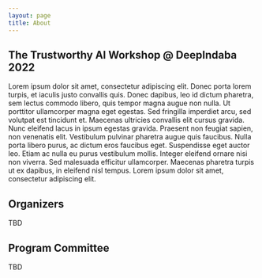 ```yaml
---
layout: page
title: About
---
```


## The Trustworthy AI Workshop @ DeepIndaba 2022
Lorem ipsum dolor sit amet, consectetur adipiscing elit. Donec porta lorem turpis, et iaculis justo convallis quis. Donec dapibus, leo id dictum pharetra, sem lectus commodo libero, quis tempor magna augue non nulla. Ut porttitor ullamcorper magna eget egestas. Sed fringilla imperdiet arcu, sed volutpat est tincidunt et. Maecenas ultricies convallis elit cursus gravida. Nunc eleifend lacus in ipsum egestas gravida. Praesent non feugiat sapien, non venenatis elit. Vestibulum pulvinar pharetra augue quis faucibus. Nulla porta libero purus, ac dictum eros faucibus eget. Suspendisse eget auctor leo. Etiam ac nulla eu purus vestibulum mollis. Integer eleifend ornare nisi non viverra. Sed malesuada efficitur ullamcorper. Maecenas pharetra turpis ut ex dapibus, in eleifend nisl tempus. Lorem ipsum dolor sit amet, consectetur adipiscing elit.

## Organizers
TBD

## Program Committee
TBD
